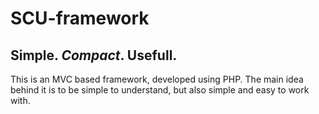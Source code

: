 # SCU-framework
## **Simple**. _Compact_. Usefull. 

This is an MVC based framework, developed using PHP. The main idea behind it is to be simple to understand, but also simple and easy to work with. 
